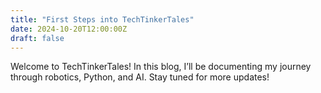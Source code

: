 ```yaml
---
title: "First Steps into TechTinkerTales"
date: 2024-10-20T12:00:00Z
draft: false
---
```


Welcome to TechTinkerTales! In this blog, I’ll be documenting my journey through robotics, Python, and AI. Stay tuned for more updates!
